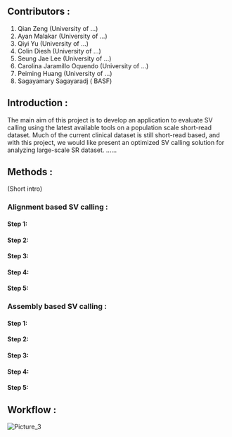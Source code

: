 ## Contributors :
1. Qian Zeng (University of ...)
2. Ayan Malakar (University of ...)
3. Qiyi Yu (University of ...)
4. Colin Diesh (University of ...)
5. Seung Jae Lee (University of ...)
6. Carolina Jaramillo Oquendo (University of ...)
7. Peiming Huang (University of ...)
8. Sagayamary Sagayaradj ( BASF)

## Introduction :
The main aim of this project is to develop an application to evaluate SV calling using the latest available tools on a population scale short-read dataset.
Much of the current clinical dataset is still short-read based, and with this project, we would like present an optimized SV calling solution for analyzing large-scale SR dataset.
......

## Methods :
(Short intro)
### Alignment based SV calling :
#### Step 1:
#### Step 2:
#### Step 3:
#### Step 4:
#### Step 5:

### Assembly based SV calling :
#### Step 1:
#### Step 2:
#### Step 3:
#### Step 4:
#### Step 5:

## Workflow :

![Picture_3](https://github.com/collaborativebioinformatics/SVHack_assemblyvmapping/assets/22775490/665358fa-56e7-4ec7-a864-524e8756ec0b)


